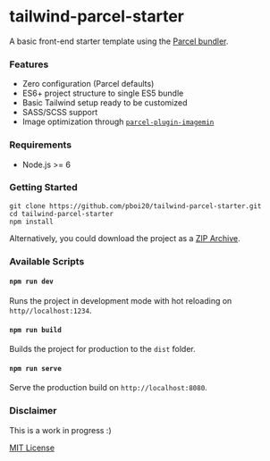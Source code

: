 # tailwind-parcel-starter


A basic front-end starter template using the [Parcel bundler](https://github.com/parcel-bundler/parcel/).


### Features

- Zero configuration (Parcel defaults)
- ES6+ project structure to single ES5 bundle
- Basic Tailwind setup ready to be customized
- SASS/SCSS support
- Image optimization through [`parcel-plugin-imagemin`](https://github.com/DeMoorJasper/parcel-plugin-imagemin)


### Requirements

- Node.js >= 6


### Getting Started

```
git clone https://github.com/pboi20/tailwind-parcel-starter.git
cd tailwind-parcel-starter
npm install
```

Alternatively, you could download the project as a [ZIP Archive](https://github.com/pboi20/tailwind-parcel-starter/archive/master.zip).


### Available Scripts

#### `npm run dev`

Runs the project in development mode with hot reloading on `http//localhost:1234`.

#### `npm run build`

Builds the project for production to the `dist` folder.

#### `npm run serve`

Serve the production build on `http://localhost:8080`.


### Disclaimer

This is a work in progress :)

[MIT License](https://github.com/pboi20/tailwind-parcel-starter/blob/master/LICENSE)

